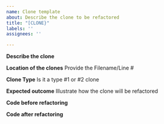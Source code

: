 ```yaml
---
name: Clone template
about: Describe the clone to be refactored
title: "[CLONE}"
labels: ''
assignees: ''

---
```


**Describe the clone**

**Location of the clones**
Provide the Filename/Line #

**Clone Type**
Is it a type #1 or #2 clone

**Expected outcome**
Illustrate how the clone will be refactored

**Code before refactoring**

**Code after refactoring**
